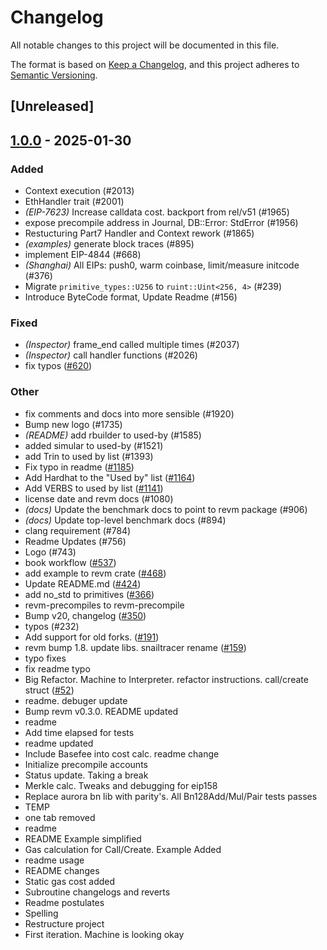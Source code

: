 # Changelog

All notable changes to this project will be documented in this file.

The format is based on [Keep a Changelog](https://keepachangelog.com/en/1.0.0/),
and this project adheres to [Semantic Versioning](https://semver.org/spec/v2.0.0.html).

## [Unreleased]

## [1.0.0](https://github.com/Nuant-oss/revm/releases/tag/revm-handler-interface-v1.0.0) - 2025-01-30

### Added

- Context execution (#2013)
- EthHandler trait (#2001)
- *(EIP-7623)* Increase calldata cost. backport from rel/v51 (#1965)
- expose precompile address in Journal, DB::Error: StdError (#1956)
- Restucturing Part7 Handler and Context rework (#1865)
- *(examples)* generate block traces (#895)
- implement EIP-4844 (#668)
- *(Shanghai)* All EIPs: push0, warm coinbase, limit/measure initcode (#376)
- Migrate `primitive_types::U256` to `ruint::Uint<256, 4>` (#239)
- Introduce ByteCode format, Update Readme (#156)

### Fixed

- *(Inspector)* frame_end called multiple times (#2037)
- *(Inspector)* call handler functions (#2026)
- fix typos ([#620](https://github.com/Nuant-oss/revm/pull/620))

### Other

- fix comments and docs into more sensible (#1920)
- Bump new logo (#1735)
- *(README)* add rbuilder to used-by (#1585)
- added simular to used-by (#1521)
- add Trin to used by list (#1393)
- Fix typo in readme ([#1185](https://github.com/Nuant-oss/revm/pull/1185))
- Add Hardhat to the "Used by" list ([#1164](https://github.com/Nuant-oss/revm/pull/1164))
- Add VERBS to used by list ([#1141](https://github.com/Nuant-oss/revm/pull/1141))
- license date and revm docs (#1080)
- *(docs)* Update the benchmark docs to point to revm package (#906)
- *(docs)* Update top-level benchmark docs (#894)
- clang requirement (#784)
- Readme Updates (#756)
- Logo (#743)
- book workflow ([#537](https://github.com/Nuant-oss/revm/pull/537))
- add example to revm crate ([#468](https://github.com/Nuant-oss/revm/pull/468))
- Update README.md ([#424](https://github.com/Nuant-oss/revm/pull/424))
- add no_std to primitives ([#366](https://github.com/Nuant-oss/revm/pull/366))
- revm-precompiles to revm-precompile
- Bump v20, changelog ([#350](https://github.com/Nuant-oss/revm/pull/350))
- typos (#232)
- Add support for old forks. ([#191](https://github.com/Nuant-oss/revm/pull/191))
- revm bump 1.8. update libs. snailtracer rename ([#159](https://github.com/Nuant-oss/revm/pull/159))
- typo fixes
- fix readme typo
- Big Refactor. Machine to Interpreter. refactor instructions. call/create struct ([#52](https://github.com/Nuant-oss/revm/pull/52))
- readme. debuger update
- Bump revm v0.3.0. README updated
- readme
- Add time elapsed for tests
- readme updated
- Include Basefee into cost calc. readme change
- Initialize precompile accounts
- Status update. Taking a break
- Merkle calc. Tweaks and debugging for eip158
- Replace aurora bn lib with parity's. All Bn128Add/Mul/Pair tests passes
- TEMP
- one tab removed
- readme
- README Example simplified
- Gas calculation for Call/Create. Example Added
- readme usage
- README changes
- Static gas cost added
- Subroutine changelogs and reverts
- Readme postulates
- Spelling
- Restructure project
- First iteration. Machine is looking okay
